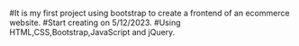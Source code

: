 #It is my first project using bootstrap to create a frontend of an ecommerce website.
#Start creating on 5/12/2023.
#Using HTML,CSS,Bootstrap,JavaScript and jQuery.